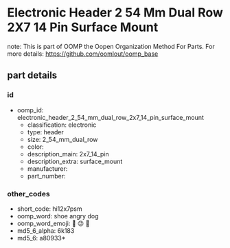 # Electronic Header 2 54 Mm Dual Row 2X7 14 Pin Surface Mount  

note: This is part of OOMP the Oopen Organization Method For Parts. For more details: https://github.com/oomlout/oomp_base

##  part details





### id
* oomp_id: electronic_header_2_54_mm_dual_row_2x7_14_pin_surface_mount
  * classification: electronic
  * type: header
  * size: 2_54_mm_dual_row
  * color: 
  * description_main: 2x7_14_pin
  * description_extra: surface_mount
  * manufacturer: 
  * part_number: 

### other_codes
* short_code: hi12x7psm
* oomp_word: shoe angry dog
* oomp_word_emoji: :shoe: :angry: :dog:
* md5_6_alpha: 6k183
* md5_6: a80933* 